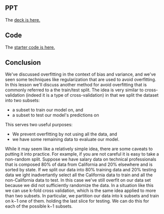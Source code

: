## PPT

The [deck is here.](https://github.com/ga-students/DSI-DC-2/blob/master/curriculum/Week-03/3.09-train-test-split-cv/Model%20Evaluation.pdf)

## Code

The [starter code is here.](https://github.com/ga-students/DSI-DC-2/blob/master/curriculum/Week-03/3.09-train-test-split-cv/starter-code.py)

## Conclusion

We've discussed overfitting in the context of bias and variance, and we've seen some techniques like regularization that are used to avoid overfitting. In this lesson we'll discuss another method for avoid overfitting that is commonly referred to a the train/test split. The idea is very similar to cross-validation (indeed it is a type of cross-validation) in that we split the dataset into two subsets:

- a subset to train our model on, and
- a subset to test our model's predictions on

This serves two useful purposes:

- We prevent overfitting by not using all the data, and
- we have some remaining data to evaluate our model.

While it may seem like a relatively simple idea, there are some caveats to putting it into practice. For example, if you are not careful it is easy to take a non-random split. Suppose we have salary data on technical professionals that is composed 80% of data from California and 20% elsewhere and is sorted by state. If we split our data into 80% training data and 20% testing data we ight inadvertantly select all the California data to train and all the non-California data to test. In this case we've still overfit on our data set because we did not sufficiently randomize the data.
In a situation like this we can use k-fold cross validation, which is the same idea applied to more than two subsets. In particular, we partition our data into k subsets and train on k−1 one of them. holding the last slice for testing. We can do this for each of the possible k−1 subsets.
